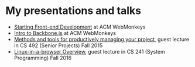 # My presentations and talks
* [Starting Front-end Development](https://neelabhg.github.io/presentations/webmonkeys/front-end/) at ACM WebMonkeys
* [Intro to Backbone.js](https://neelabhg.github.io/presentations/webmonkeys/backbone/) at ACM WebMonkeys
* [Methods and tools for productively managing your project](https://neelabhg.github.io/presentations/cs-illinois/senior-projects-productivity/),
  guest lecture in CS 492 (Senior Projects) Fall 2015
* [Linux-in-a-browser Overview](https://neelabhg.github.io/presentations/cs-illinois/cs241-liab-twitter/),
  guest lecture in CS 241 (System Programming) Fall 2016

